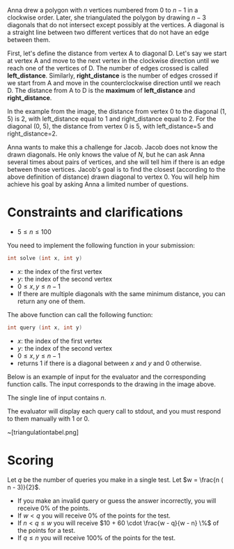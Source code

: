 Anna drew a polygon with $n$ vertices numbered from $0$ to $n - 1$ in a clockwise order. Later, she triangulated the polygon by drawing $n - 3$ diagonals that do not intersect except possibly at the vertices. A diagonal is a straight line between two different vertices that do not have an edge between them.

First, let's define the distance from vertex A to diagonal D. Let's say we start at vertex A and move to the next vertex in the clockwise direction until we reach one of the vertices of D. The number of edges crossed is called **left_distance**. Similarly, **right_distance** is the number of edges crossed if we start from A and move in the counterclockwise direction until we reach D. The distance from A to D is the **maximum** of **left_distance** and **right_distance**.

In the example from the image, the distance from vertex 0 to the diagonal (1, 5) is 2, with left_distance equal to 1 and right_distance equal to 2. For the diagonal (0, 5), the distance from vertex 0 is 5, with left_distance=5 and right_distance=2.

Anna wants to make this a challenge for Jacob. Jacob does not know the drawn diagonals. He only knows the value of $N$, but he can ask Anna several times about pairs of vertices, and she will tell him if there is an edge between those vertices. Jacob's goal is to find the closest (according to the above definition of distance) drawn diagonal to vertex 0. You will help him achieve his goal by asking Anna a limited number of questions.

# Constraints and clarifications

* $5 \leq n \leq 100$

You need to implement the following function in your submission:

```cpp
int solve (int x, int y)
```

* $x$: the index of the first vertex
* $y$: the index of the second vertex
* $0 \leq x, y \leq n - 1$
* If there are multiple diagonals with the same minimum distance, you can return any one of them.

The above function can call the following function:

```cpp
int query (int x, int y)
```

* $x$: the index of the first vertex
* $y$: the index of the second vertex
* $0 \leq x, y \leq n - 1$
* returns 1 if there is a diagonal between $x$ and $y$ and 0 otherwise.

Below is an example of input for the evaluator and the corresponding function calls. The input corresponds to the drawing in the image above.

The single line of input contains $n$.

The evaluator will display each query call to stdout, and you must respond to them manually with $1$ or $0$.

~[triangulationtabel.png]

# Scoring

Let $q$ be the number of queries you make in a single test. Let $w = \frac{n ( n - 3)}{2}$.

* If you make an invalid query or guess the answer incorrectly, you will receive $0\%$ of the points.
* If $w < q$ you will receive $0\%$ of the points for the test.
* If $n < q \leq w$ you will receive $10 + 60 \cdot \frac{w - q}{w - n} \%$ of the points for a test.
* If $q \leq n$ you will receive $100 \%$ of the points for the test.